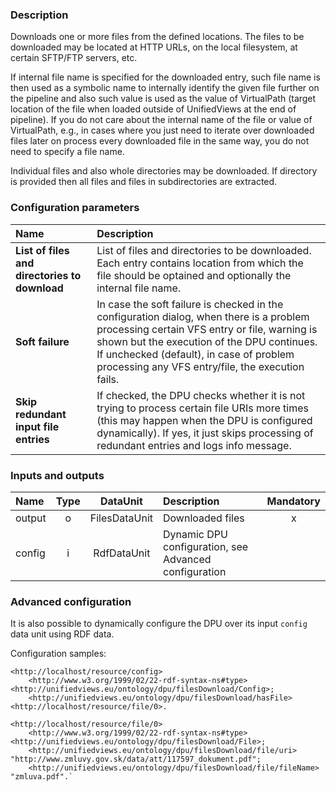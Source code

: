 ### Description

Downloads one or more files from the defined locations. The files to be downloaded may be located at HTTP URLs, on the local filesystem, at certain SFTP/FTP servers, etc.

If internal file name is specified for the downloaded entry, such file name is then used as a symbolic name to internally identify the given file further on the pipeline and also such value is used as the value of 
VirtualPath (target location of the file when loaded outside of UnifiedViews at the end of pipeline). If you do not care about the internal name of the file or value of VirtualPath, e.g., 
in cases where you just need to iterate over downloaded files later on process every downloaded file in the same way, you do not need to specify a file name. 

Individual files and also whole directories may be downloaded. If directory is provided then all files and files in subdirectories are extracted.

### Configuration parameters

| Name | Description |
|:----|:----|
|**List of files and directories to download** | List of files and directories to be downloaded. Each entry contains location from which the file should be optained and optionally the internal file name.  |
|**Soft failure** | In case the soft failure is checked in the configuration dialog, when there is a problem processing certain VFS entry or file, warning is shown but the execution of the DPU continues. If unchecked (default), in case of problem processing any VFS entry/file, the execution fails.  |
|**Skip redundant input file entries** | If checked, the DPU checks whether it is not trying to process certain file URIs more times (this may happen when the DPU is configured dynamically). If yes, it just skips processing of redundant entries and logs info message.  |

### Inputs and outputs

|Name |Type | DataUnit | Description | Mandatory |
|:--------|:------:|:------:|:-------------|:---------------------:|
|output |o| FilesDataUnit | Downloaded files |x|
|config |i| RdfDataUnit | Dynamic DPU configuration, see Advanced configuration | |

### Advanced configuration

It is also possible to dynamically configure the DPU over its input `config` data unit using RDF data.

Configuration samples:

```turtle
<http://localhost/resource/config> 
    <http://www.w3.org/1999/02/22-rdf-syntax-ns#type> <http://unifiedviews.eu/ontology/dpu/filesDownload/Config>;
    <http://unifiedviews.eu/ontology/dpu/filesDownload/hasFile> <http://localhost/resource/file/0>.
```

```turtle
<http://localhost/resource/file/0>
    <http://www.w3.org/1999/02/22-rdf-syntax-ns#type> <http://unifiedviews.eu/ontology/dpu/filesDownload/File>;
    <http://unifiedviews.eu/ontology/dpu/filesDownload/file/uri> "http://www.zmluvy.gov.sk/data/att/117597_dokument.pdf";
    <http://unifiedviews.eu/ontology/dpu/filesDownload/file/fileName> "zmluva.pdf".`
```
